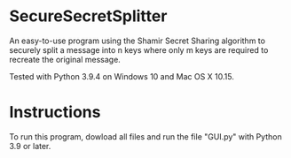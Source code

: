 # SecureSecretSplitter
An easy-to-use program using the Shamir Secret Sharing algorithm to securely split a message into n keys where only m keys are required to recreate the original message.

Tested with Python 3.9.4 on Windows 10 and Mac OS X 10.15.

# Instructions
To run this program, dowload all files and run the file "GUI.py" with Python 3.9 or later.
